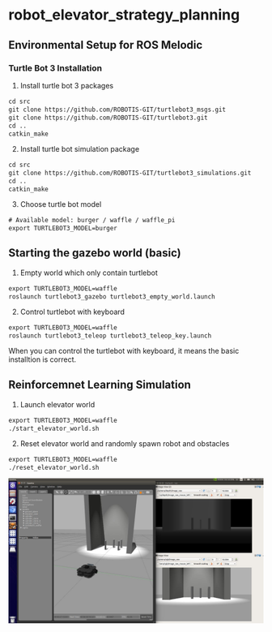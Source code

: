 # robot_elevator_strategy_planning

## Environmental Setup for ROS Melodic
### Turtle Bot 3 Installation 
1. Install turtle bot 3 packages
```
cd src
git clone https://github.com/ROBOTIS-GIT/turtlebot3_msgs.git
git clone https://github.com/ROBOTIS-GIT/turtlebot3.git
cd ..
catkin_make
```
2. Install turtle bot simulation package
```
cd src
git clone https://github.com/ROBOTIS-GIT/turtlebot3_simulations.git
cd ..
catkin_make
```
3. Choose turtle bot model
```
# Available model: burger / waffle / waffle_pi
export TURTLEBOT3_MODEL=burger 
```

## Starting the gazebo world (basic)
1. Empty world which only contain turtlebot
```
export TURTLEBOT3_MODEL=waffle
roslaunch turtlebot3_gazebo turtlebot3_empty_world.launch
```
2. Control turtlebot with keyboard
```
export TURTLEBOT3_MODEL=waffle 
roslaunch turtlebot3_teleop turtlebot3_teleop_key.launch
```
When you can control the turtlebot with keyboard, it means the basic installtion is correct.

## Reinforcemnet Learning Simulation
1. Launch elevator world
```
export TURTLEBOT3_MODEL=waffle 
./start_elevator_world.sh
```

2. Reset elevator world and randomly spawn robot and obstacles
```
export TURTLEBOT3_MODEL=waffle 
./reset_elevator_world.sh
```

![image](https://github.com/vincent51689453/robot_elevator_strategy_planning/blob/main/git_image/elevator_world.JPG)
